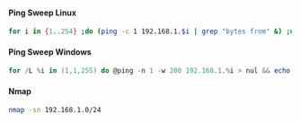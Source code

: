 #### Ping Sweep Linux

```bash
for i in {1..254} ;do (ping -c 1 192.168.1.$i | grep "bytes from" &) ;done
```

#### Ping Sweep Windows

```powershell
for /L %i in (1,1,255) do @ping -n 1 -w 200 192.168.1.%i > nul && echo 192.168.1.%i is up.
```

#### Nmap

```bash
nmap -sn 192.168.1.0/24
```

